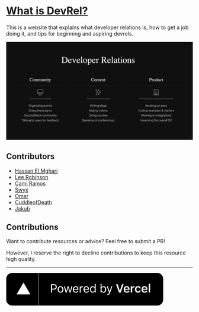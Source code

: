 # [What is DevRel?](https://www.whatisdevrel.com/)

This is a website that explains what developer relations is, how to get a job doing it, and tips for beginning and aspiring devrels.

<p align="center">
  <a href="https://www.whatisdevrel.com/"><img src="/public/ogimage_new.png" alt="WhatisDevRel"/></a>
</p>

## Contributors

- [Hassan El Mghari](https://twitter.com/nutlope)
- [Lee Robinson](https://twitter.com/leeerob)
- [Cami Ramos](https://twitter.com/camiinthisthang)
- [Swyx](https://twitter.com/swyx)
- [Omar](https://twitter.com/OuhraOmar)
- [CuddleofDeath](https://twitter.com/cuddleofdeath)
- [Jakub](https://twitter.com/jacobandrewsky)


## Contributions

Want to contribute resources or advice? Feel free to submit a PR!

However, I reserve the right to decline contributions to keep this resource high quality.

---

[![Powered by Vercel](/public/powered-by-vercel.svg 'Powered by Vercel')](https://vercel.com/?utm_source=trpc&utm_campaign=oss)
